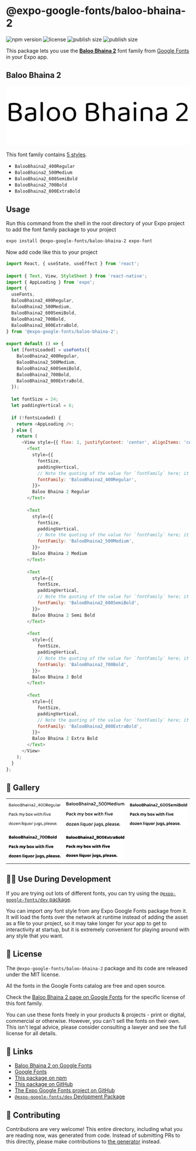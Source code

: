 # @expo-google-fonts/baloo-bhaina-2

![npm version](https://flat.badgen.net/npm/v/@expo-google-fonts/baloo-bhaina-2)
![license](https://flat.badgen.net/github/license/expo/google-fonts)
![publish size](https://flat.badgen.net/packagephobia/install/@expo-google-fonts/baloo-bhaina-2)
![publish size](https://flat.badgen.net/packagephobia/publish/@expo-google-fonts/baloo-bhaina-2)

This package lets you use the [**Baloo Bhaina 2**](https://fonts.google.com/specimen/Baloo+Bhaina+2) font family from [Google Fonts](https://fonts.google.com/) in your Expo app.

## Baloo Bhaina 2

![Baloo Bhaina 2](./font-family.png)

This font family contains [5 styles](#-gallery).

- `BalooBhaina2_400Regular`
- `BalooBhaina2_500Medium`
- `BalooBhaina2_600SemiBold`
- `BalooBhaina2_700Bold`
- `BalooBhaina2_800ExtraBold`

## Usage

Run this command from the shell in the root directory of your Expo project to add the font family package to your project
```sh
expo install @expo-google-fonts/baloo-bhaina-2 expo-font
```

Now add code like this to your project
```js
import React, { useState, useEffect } from 'react';

import { Text, View, StyleSheet } from 'react-native';
import { AppLoading } from 'expo';
import {
  useFonts,
  BalooBhaina2_400Regular,
  BalooBhaina2_500Medium,
  BalooBhaina2_600SemiBold,
  BalooBhaina2_700Bold,
  BalooBhaina2_800ExtraBold,
} from '@expo-google-fonts/baloo-bhaina-2';

export default () => {
  let [fontsLoaded] = useFonts({
    BalooBhaina2_400Regular,
    BalooBhaina2_500Medium,
    BalooBhaina2_600SemiBold,
    BalooBhaina2_700Bold,
    BalooBhaina2_800ExtraBold,
  });

  let fontSize = 24;
  let paddingVertical = 6;

  if (!fontsLoaded) {
    return <AppLoading />;
  } else {
    return (
      <View style={{ flex: 1, justifyContent: 'center', alignItems: 'center' }}>
        <Text
          style={{
            fontSize,
            paddingVertical,
            // Note the quoting of the value for `fontFamily` here; it expects a string!
            fontFamily: 'BalooBhaina2_400Regular',
          }}>
          Baloo Bhaina 2 Regular
        </Text>

        <Text
          style={{
            fontSize,
            paddingVertical,
            // Note the quoting of the value for `fontFamily` here; it expects a string!
            fontFamily: 'BalooBhaina2_500Medium',
          }}>
          Baloo Bhaina 2 Medium
        </Text>

        <Text
          style={{
            fontSize,
            paddingVertical,
            // Note the quoting of the value for `fontFamily` here; it expects a string!
            fontFamily: 'BalooBhaina2_600SemiBold',
          }}>
          Baloo Bhaina 2 Semi Bold
        </Text>

        <Text
          style={{
            fontSize,
            paddingVertical,
            // Note the quoting of the value for `fontFamily` here; it expects a string!
            fontFamily: 'BalooBhaina2_700Bold',
          }}>
          Baloo Bhaina 2 Bold
        </Text>

        <Text
          style={{
            fontSize,
            paddingVertical,
            // Note the quoting of the value for `fontFamily` here; it expects a string!
            fontFamily: 'BalooBhaina2_800ExtraBold',
          }}>
          Baloo Bhaina 2 Extra Bold
        </Text>
      </View>
    );
  }
};

```

## 🔡 Gallery


||||
|-|-|-|
|![BalooBhaina2_400Regular](./BalooBhaina2_400Regular.ttf.png)|![BalooBhaina2_500Medium](./BalooBhaina2_500Medium.ttf.png)|![BalooBhaina2_600SemiBold](./BalooBhaina2_600SemiBold.ttf.png)||
|![BalooBhaina2_700Bold](./BalooBhaina2_700Bold.ttf.png)|![BalooBhaina2_800ExtraBold](./BalooBhaina2_800ExtraBold.ttf.png)|||


## 👩‍💻 Use During Development

If you are trying out lots of different fonts, you can try using the [`@expo-google-fonts/dev` package](https://github.com/expo/google-fonts/tree/master/font-packages/dev#readme).

You can import *any* font style from any Expo Google Fonts package from it. It will load the fonts
over the network at runtime instead of adding the asset as a file to your project, so it may take longer
for your app to get to interactivity at startup, but it is extremely convenient
for playing around with any style that you want.

## 📖 License

The `@expo-google-fonts/baloo-bhaina-2` package and its code are released under the MIT license.

All the fonts in the Google Fonts catalog are free and open source.

Check the [Baloo Bhaina 2 page on Google Fonts](https://fonts.google.com/specimen/Baloo+Bhaina+2) for the specific license of this font family.

You can use these fonts freely in your products & projects - print or digital, commercial or otherwise. However, you can't sell the fonts on their own. This isn't legal advice, please consider consulting a lawyer and see the full license for all details.

## 🔗 Links

- [Baloo Bhaina 2 on Google Fonts](https://fonts.google.com/specimen/Baloo+Bhaina+2)
- [Google Fonts](https://fonts.google.com/)
- [This package on npm](https://www.npmjs.com/package/@expo-google-fonts/baloo-bhaina-2)
- [This package on GitHub](https://github.com/expo/google-fonts/tree/master/font-packages/baloo-bhaina-2)
- [The Expo Google Fonts project on GitHub](https://github.com/expo/google-fonts)
- [`@expo-google-fonts/dev` Devlopment Package](https://github.com/expo/google-fonts/tree/master/font-packages/dev)

## 🤝 Contributing

Contributions are very welcome! This entire directory, including what you are reading now, was generated from code. Instead of submitting PRs to this directly, please make contributions to [the generator](https://github.com/expo/google-fonts/tree/master/packages/generator) instead.

